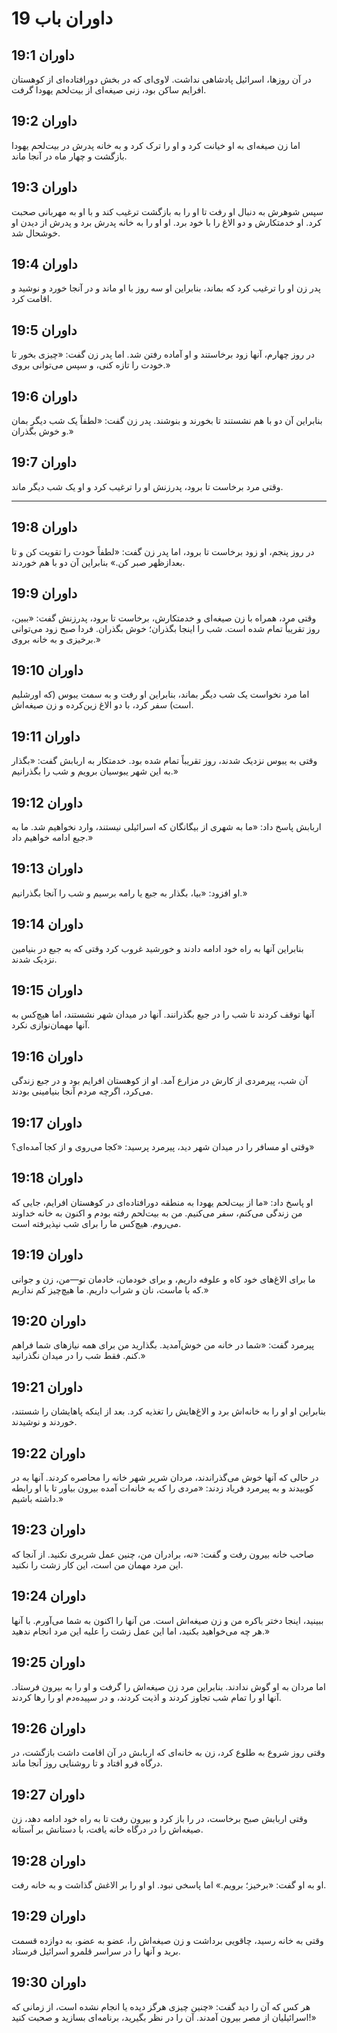 # داوران باب 19

## داوران 19:1

در آن روزها، اسرائیل پادشاهی نداشت. لاوی‌ای که در بخش دورافتاده‌ای از کوهستان افرایم ساکن بود، زنی صیغه‌ای از بیت‌لحم یهودا گرفت.

## داوران 19:2

اما زن صیغه‌ای به او خیانت کرد و او را ترک کرد و به خانه پدرش در بیت‌لحم یهودا بازگشت و چهار ماه در آنجا ماند.

## داوران 19:3

سپس شوهرش به دنبال او رفت تا او را به بازگشت ترغیب کند و با او به مهربانی صحبت کرد. او خدمتکارش و دو الاغ را با خود برد. او او را به خانه پدرش برد و پدرش از دیدن او خوشحال شد.

## داوران 19:4

پدر زن او را ترغیب کرد که بماند، بنابراین او سه روز با او ماند و در آنجا خورد و نوشید و اقامت کرد.

## داوران 19:5

در روز چهارم، آنها زود برخاستند و او آماده رفتن شد. اما پدر زن گفت: «چیزی بخور تا خودت را تازه کنی، و سپس می‌توانی بروی.»

## داوران 19:6

بنابراین آن دو با هم نشستند تا بخورند و بنوشند. پدر زن گفت: «لطفاً یک شب دیگر بمان و خوش بگذران.»

## داوران 19:7

وقتی مرد برخاست تا برود، پدرزنش او را ترغیب کرد و او یک شب دیگر ماند.

---

## داوران 19:8

در روز پنجم، او زود برخاست تا برود، اما پدر زن گفت: «لطفاً خودت را تقویت کن و تا بعدازظهر صبر کن.» بنابراین آن دو با هم خوردند.

## داوران 19:9

وقتی مرد، همراه با زن صیغه‌ای و خدمتکارش، برخاست تا برود، پدرزنش گفت: «ببین، روز تقریباً تمام شده است. شب را اینجا بگذران؛ خوش بگذران. فردا صبح زود می‌توانی برخیزی و به خانه بروی.»

## داوران 19:10

اما مرد نخواست یک شب دیگر بماند، بنابراین او رفت و به سمت یبوس (که اورشلیم است) سفر کرد، با دو الاغ زین‌کرده و زن صیغه‌اش.

## داوران 19:11

وقتی به یبوس نزدیک شدند، روز تقریباً تمام شده بود. خدمتکار به اربابش گفت: «بگذار به این شهر یبوسیان برویم و شب را بگذرانیم.»

## داوران 19:12

اربابش پاسخ داد: «ما به شهری از بیگانگان که اسرائیلی نیستند، وارد نخواهیم شد. ما به جبع ادامه خواهیم داد.»

## داوران 19:13

او افزود: «بیا، بگذار به جبع یا رامه برسیم و شب را آنجا بگذرانیم.»

## داوران 19:14

بنابراین آنها به راه خود ادامه دادند و خورشید غروب کرد وقتی که به جبع در بنیامین نزدیک شدند.

## داوران 19:15

آنها توقف کردند تا شب را در جبع بگذرانند. آنها در میدان شهر نشستند، اما هیچ‌کس به آنها مهمان‌نوازی نکرد.

## داوران 19:16

آن شب، پیرمردی از کارش در مزارع آمد. او از کوهستان افرایم بود و در جبع زندگی می‌کرد، اگرچه مردم آنجا بنیامینی بودند.

## داوران 19:17

وقتی او مسافر را در میدان شهر دید، پیرمرد پرسید: «کجا می‌روی و از کجا آمده‌ای؟»

## داوران 19:18

او پاسخ داد: «ما از بیت‌لحم یهودا به منطقه دورافتاده‌ای در کوهستان افرایم، جایی که من زندگی می‌کنم، سفر می‌کنیم. من به بیت‌لحم رفته بودم و اکنون به خانه خداوند می‌روم. هیچ‌کس ما را برای شب نپذیرفته است.

## داوران 19:19

ما برای الاغ‌های خود کاه و علوفه داریم، و برای خودمان، خادمان تو—من، زن و جوانی که با ماست، نان و شراب داریم. ما هیچ‌چیز کم نداریم.»

## داوران 19:20

پیرمرد گفت: «شما در خانه من خوش‌آمدید. بگذارید من برای همه نیازهای شما فراهم کنم. فقط شب را در میدان نگذرانید.»

## داوران 19:21

بنابراین او او را به خانه‌اش برد و الاغ‌هایش را تغذیه کرد. بعد از اینکه پاهایشان را شستند، خوردند و نوشیدند.

## داوران 19:22

در حالی که آنها خوش می‌گذراندند، مردان شریر شهر خانه را محاصره کردند. آنها به در کوبیدند و به پیرمرد فریاد زدند: «مردی را که به خانه‌ات آمده بیرون بیاور تا با او رابطه داشته باشیم.»

## داوران 19:23

صاحب خانه بیرون رفت و گفت: «نه، برادران من، چنین عمل شریری نکنید. از آنجا که این مرد مهمان من است، این کار زشت را نکنید.

## داوران 19:24

ببینید، اینجا دختر باکره من و زن صیغه‌اش است. من آنها را اکنون به شما می‌آورم. با آنها هر چه می‌خواهید بکنید، اما این عمل زشت را علیه این مرد انجام ندهید.»

## داوران 19:25

اما مردان به او گوش ندادند. بنابراین مرد زن صیغه‌اش را گرفت و او را به بیرون فرستاد. آنها او را تمام شب تجاوز کردند و اذیت کردند، و در سپیده‌دم او را رها کردند.

## داوران 19:26

وقتی روز شروع به طلوع کرد، زن به خانه‌ای که اربابش در آن اقامت داشت بازگشت، در درگاه فرو افتاد و تا روشنایی روز آنجا ماند.

## داوران 19:27

وقتی اربابش صبح برخاست، در را باز کرد و بیرون رفت تا به راه خود ادامه دهد، زن صیغه‌اش را در درگاه خانه یافت، با دستانش بر آستانه.

## داوران 19:28

او به او گفت: «برخیز؛ برویم.» اما پاسخی نبود. او او را بر الاغش گذاشت و به خانه رفت.

## داوران 19:29

وقتی به خانه رسید، چاقویی برداشت و زن صیغه‌اش را، عضو به عضو، به دوازده قسمت برید و آنها را در سراسر قلمرو اسرائیل فرستاد.

## داوران 19:30

هر کس که آن را دید گفت: «چنین چیزی هرگز دیده یا انجام نشده است، از زمانی که اسرائیلیان از مصر بیرون آمدند. آن را در نظر بگیرید، برنامه‌ای بسازید و صحبت کنید!»
